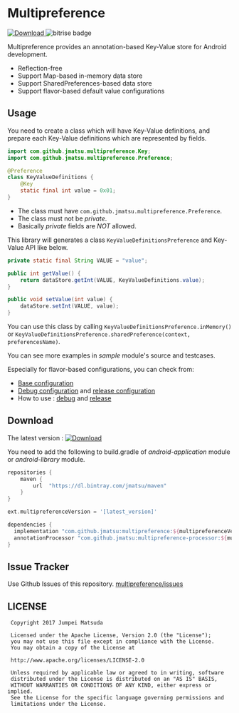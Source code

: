# Multipreference

[ ![Download](https://api.bintray.com/packages/jmatsu/maven/multipreference/images/download.svg) ](https://bintray.com/jmatsu/maven/multipreference/_latestVersion) ![bitrise badge](https://www.bitrise.io/app/fd08ee11f69067f7/status.svg?token=gymkU3UX_7B8exFVM8iR3A&branch=master)

Multipreference provides an annotation-based Key-Value store for Android development. 

- Reflection-free
- Support Map-based in-memory data store
- Support SharedPreferences-based data store
- Support flavor-based default value configurations

## Usage

You need to create a class which will have Key-Value definitions, and prepare each Key-Value definitions which are represented by fields.

```java
import com.github.jmatsu.multipreference.Key;
import com.github.jmatsu.multipreference.Preference;

@Preference
class KeyValueDefinitions {
    @Key
    static final int value = 0x01;
}
```

- The class must have `com.github.jmatsu.multipreference.Preference`.
- The class must not be *private*.
- Basically *private* fields are *NOT* allowed.

This library will generates a class `KeyValueDefinitionsPreference` and Key-Value API like below.

```java
private static final String VALUE = "value";

public int getValue() {
    return dataStore.getInt(VALUE, KeyValueDefinitions.value);
}

public void setValue(int value) {
    dataStore.setInt(VALUE, value);
}
```

You can use this class by calling `KeyValueDefinitionsPreference.inMemory()` or `KeyValueDefinitionsPreference.sharedPreference(context, preferencesName)`.

You can see more examples in *sample* module's source and testcases.

Especially for flavor-based configurations, you can check from:

- [Base configuration](https://github.com/jmatsu/multipreference/tree/master/sample/src/main/java/com/github/jmatsu/multipreference/sample/FlavorBasedConfig.java)
- [Debug configuration](https://github.com/jmatsu/multipreference/tree/master/sample/src/debug/java/com/github/jmatsu/multipreference/sample/DebugConfig.java) and [release configuration](https://github.com/jmatsu/multipreference/tree/master/sample/src/release/java/com/github/jmatsu/multipreference/sample/ReleaseConfig.java)
- How to use : [debug](https://github.com/jmatsu/multipreference/blob/master/sample/src/testDebug/java/com/github/jmatsu/multipreference/sample/FlavorBasedConfigSpek.kt) and [release](https://github.com/jmatsu/multipreference/blob/master/sample/src/testRelease/java/com/github/jmatsu/multipreference/sample/FlavorBasedConfigSpek.kt)


## Download

The latest version : [ ![Download](https://api.bintray.com/packages/jmatsu/maven/multipreference/images/download.svg) ](https://bintray.com/jmatsu/maven/multipreference/_latestVersion)

You need to add the following to build.gradle of *android-application* module or *android-library* module.

```groovy
repositories {
    maven {
        url  "https://dl.bintray.com/jmatsu/maven" 
    }
}

ext.multipreferenceVersion = '[latest_version]'

dependencies {
  implementation "com.github.jmatsu:multipreference:${multipreferenceVersion}"
  annotationProcessor "com.github.jmatsu:multipreference-processor:${multipreferenceVersion}"
}
```

## Issue Tracker

Use Github Issues of this repository. [multipreference/issues](https://github.com/jmatsu/multipreference/issues)

## LICENSE

```
 Copyright 2017 Jumpei Matsuda

 Licensed under the Apache License, Version 2.0 (the "License");
 you may not use this file except in compliance with the License.
 You may obtain a copy of the License at

 http://www.apache.org/licenses/LICENSE-2.0

 Unless required by applicable law or agreed to in writing, software
 distributed under the License is distributed on an "AS IS" BASIS,
 WITHOUT WARRANTIES OR CONDITIONS OF ANY KIND, either express or implied.
 See the License for the specific language governing permissions and
 limitations under the License.
```